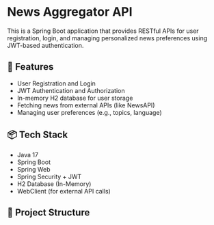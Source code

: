# News Aggregator API

This is a Spring Boot application that provides RESTful APIs for user registration, login, and managing personalized news preferences using JWT-based authentication.

## 🚀 Features

- User Registration and Login
- JWT Authentication and Authorization
- In-memory H2 database for user storage
- Fetching news from external APIs (like NewsAPI)
- Managing user preferences (e.g., topics, language)

## 📦 Tech Stack

- Java 17
- Spring Boot
- Spring Web
- Spring Security + JWT
- H2 Database (In-Memory)
- WebClient (for external API calls)

## 📁 Project Structure

